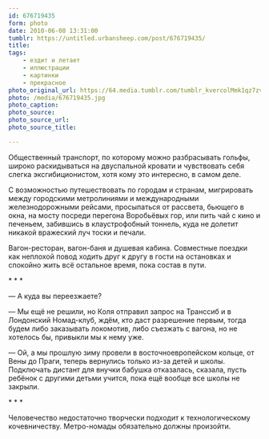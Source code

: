 ```yaml
---
id: 676719435
form: photo
date: 2010-06-08 13:31:00
tumblr: https://untitled.urbansheep.com/post/676719435/
title:
tags:
    - ездит и летает
    - иллюстрации
    - картинки
    - прекрасное
photo_original_url: https://64.media.tumblr.com/tumblr_kvercolMmk1qz7zvno1_1280.jpg
photo: /media/676719435.jpg
photo_caption: 
photo_source:
photo_source_url:
photo_source_title:

---
```


<p>Общественный транспорт, по которому можно разбрасывать гольфы, широко раскидываться на двуспальной кровати и чувствовать себя слегка эксгибиционистом, хотя кому это интересно, в самом деле.</p>

<p>С возможностью путешествовать по городам и странам, мигрировать между городскими метролиниями и международными железнодорожными рейсами, просыпаться от рассвета, бьющего в окна, на мосту посреди перегона Воробьёвых гор, или пить чай с кино и печеньем, забившись в клаустрофобный тоннель, куда не долетит никакой вражеский луч тоски и печали.</p>

<p>Вагон-ресторан, вагон-баня и душевая кабина. Совместные поездки как неплохой повод ходить друг к другу в гости на остановках и спокойно жить всё остальное время, пока состав в пути.</p>

<p class="splitter">* * *</p>

<p>—&nbsp;А куда вы переезжаете?</p>

<p>—&nbsp;Мы ещё не решили, но Коля отправил запрос на Транссиб и в Лондонский Номад-клуб, ждём, кто даст разрешение первым, тогда будем либо заказывать локомотив, либо съезжать с вагона, но не хотелось бы, привыкли мы к нему уже.</p>

<p>—&nbsp;Ой, а мы прошлую зиму провели в восточноевропейском кольце, от Вены до Праги, теперь вернулись только из-за детей и школы. Подключать дистант для внучки бабушка отказалась, сказала, пусть ребёнок с другими детьми учится, пока ещё вообще все школы не закрыли.</p>

<p class="splitter">* * *</p>

<p>Человечество недостаточно творчески подходит к технологическому кочевничеству. Метро-номады обязательно должны произойти.</p>
